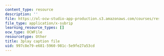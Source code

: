```yaml
---
content_type: resource
description: ''
file: https://ol-ocw-studio-app-production.s3.amazonaws.com/courses/res-18-008-calculus-revisited-complex-variables-differential-equations-and-linear-algebra-fall-2011/997c8e79e6815960981c5e9fe27a53cd_IYKULUq6YPQ.vtt
file_type: application/x-subrip
learning_resource_types: []
ocw_type: OCWFile
resourcetype: Other
title: 3play caption file
uid: 997c8e79-e681-5960-981c-5e9fe27a53cd
---
```

